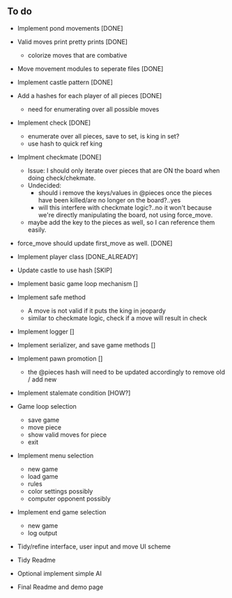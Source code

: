## To do
* Implement pond movements [DONE]
* Valid moves print pretty prints [DONE]
  * colorize moves that are combative
* Move movement modules to seperate files [DONE]
* Implement castle pattern [DONE]
* Add a hashes for each player of all pieces [DONE]
  * need for enumerating over all possible moves
* Implement check [DONE]
  * enumerate over all pieces, save to set, is king in set?
  * use hash to quick ref king
* Implment checkmate [DONE]
  * Issue: I should only iterate over pieces that are ON the board when doing check/chekmate.
  * Undecided:
    * should i remove the keys/values in @pieces once the pieces have been killed/are no longer on the board?..yes
    * will this interfere with checkmate logic?..no it won't because we're directly manipulating the board, not using force_move.
  * maybe add the key to the pieces as well, so I can reference them easily.
* force_move should update first_move as well. [DONE]
* Implement player class [DONE_ALREADY]
* Update castle to use hash [SKIP]

* Implement basic game loop mechanism []
* Implement safe method
  * A move is not valid if it puts the king in jeopardy
  * similar to checkmate logic, check if a move will result in check

* Implement logger []
* Implement serializer, and save game methods []

* Implement pawn promotion []
  * the @pieces hash will need to be updated accordingly to remove old / add new

* Implement stalemate condition [HOW?]

* Game loop selection
  * save game
  * move piece
  * show valid moves for piece
  * exit
* Implement menu selection
  * new game
  * load game
  * rules
  * color settings possibly
  * computer opponent possibly
* Implement end game selection
  * new game
  * log output

* Tidy/refine interface, user input and move UI scheme
* Tidy Readme
* Optional implement simple AI
* Final Readme and demo page